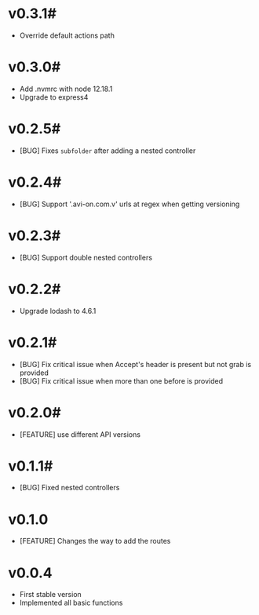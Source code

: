 # v0.3.1#
- Override default actions path

# v0.3.0#
- Add .nvmrc with node 12.18.1
- Upgrade to express4


# v0.2.5#
- [BUG] Fixes `subfolder` after adding a nested controller

# v0.2.4#
- [BUG] Support '.avi-on.com.v' urls at regex when getting versioning

# v0.2.3#
- [BUG] Support double nested controllers

# v0.2.2#
- Upgrade lodash to 4.6.1

# v0.2.1#
- [BUG] Fix critical issue when Accept's header is present but not grab is provided
- [BUG] Fix critical issue when more than one before is provided

# v0.2.0#
- [FEATURE] use different API versions

# v0.1.1#
- [BUG] Fixed nested controllers

# v0.1.0 #
- [FEATURE] Changes the way to add the routes

# v0.0.4 #
- First stable version
- Implemented all basic functions
